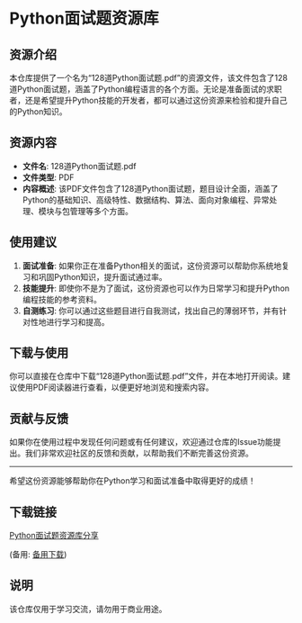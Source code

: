 # Python面试题资源库

## 资源介绍

本仓库提供了一个名为“128道Python面试题.pdf”的资源文件，该文件包含了128道Python面试题，涵盖了Python编程语言的各个方面。无论是准备面试的求职者，还是希望提升Python技能的开发者，都可以通过这份资源来检验和提升自己的Python知识。

## 资源内容

- **文件名**: 128道Python面试题.pdf
- **文件类型**: PDF
- **内容概述**: 该PDF文件包含了128道Python面试题，题目设计全面，涵盖了Python的基础知识、高级特性、数据结构、算法、面向对象编程、异常处理、模块与包管理等多个方面。

## 使用建议

1. **面试准备**: 如果你正在准备Python相关的面试，这份资源可以帮助你系统地复习和巩固Python知识，提升面试通过率。
2. **技能提升**: 即使你不是为了面试，这份资源也可以作为日常学习和提升Python编程技能的参考资料。
3. **自测练习**: 你可以通过这些题目进行自我测试，找出自己的薄弱环节，并有针对性地进行学习和提高。

## 下载与使用

你可以直接在仓库中下载“128道Python面试题.pdf”文件，并在本地打开阅读。建议使用PDF阅读器进行查看，以便更好地浏览和搜索内容。

## 贡献与反馈

如果你在使用过程中发现任何问题或有任何建议，欢迎通过仓库的Issue功能提出。我们非常欢迎社区的反馈和贡献，以帮助我们不断完善这份资源。

---

希望这份资源能够帮助你在Python学习和面试准备中取得更好的成绩！

## 下载链接
[Python面试题资源库分享](https://pan.quark.cn/s/18215d30ecbf) 

(备用: [备用下载](https://pan.baidu.com/s/1oy1cHOF4IRI5_1L3u8955A?pwd=1234))

## 说明

该仓库仅用于学习交流，请勿用于商业用途。
